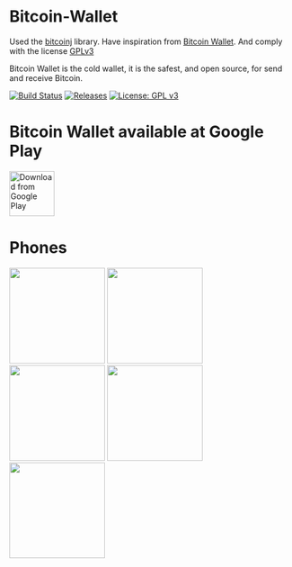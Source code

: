 # Bitcoin-Wallet
Used the [bitcoinj](https://github.com/bitcoinj/bitcoinj) library.
Have inspiration from [Bitcoin Wallet](https://github.com/bitcoin-wallet/bitcoin-wallet). And comply with the license [GPLv3](https://github.com/hoanghiephui/Bitcoin-Wallet/blob/master/LICENSE)

Bitcoin Wallet is the cold wallet, it is the safest, and open source, for send and receive Bitcoin.

[![Build Status](https://travis-ci.org/hoanghiephui/Bitcoin-Wallet.svg?branch=master)](https://travis-ci.org/hoanghiephui/Bitcoin-Wallet)
[![Releases](https://img.shields.io/github/release/hoanghiephui/Bitcoin-Wallet.svg)](https://github.com/hoanghiephui/Bitcoin-Wallet/releases/latest)
[![License: GPL v3](https://img.shields.io/badge/License-GPL%20v3-blue.svg)](https://www.gnu.org/licenses/gpl-3.0)

# Bitcoin Wallet available at Google Play
[<img src="https://play.google.com/intl/en_us/badges/images/generic/en_badge_web_generic.png"
      alt="Download from Google Play"
      height="80">](https://play.google.com/store/apps/details?id=com.bitcoin.wallet.btc)
      
# Phones

<p float="left">
  <img src="https://raw.githubusercontent.com/hoanghiephui/Bitcoin-Wallet/master/design/B1.png" width="170" />
  <img src="https://raw.githubusercontent.com/hoanghiephui/Bitcoin-Wallet/master/design/B2.png" width="170" /> 
  <img src="https://raw.githubusercontent.com/hoanghiephui/Bitcoin-Wallet/master/design/B3.png" width="170" />
  <img src="https://raw.githubusercontent.com/hoanghiephui/Bitcoin-Wallet/master/design/B4.png" width="170" />
  <img src="https://raw.githubusercontent.com/hoanghiephui/Bitcoin-Wallet/master/design/B5.png" width="170" />
</p>

